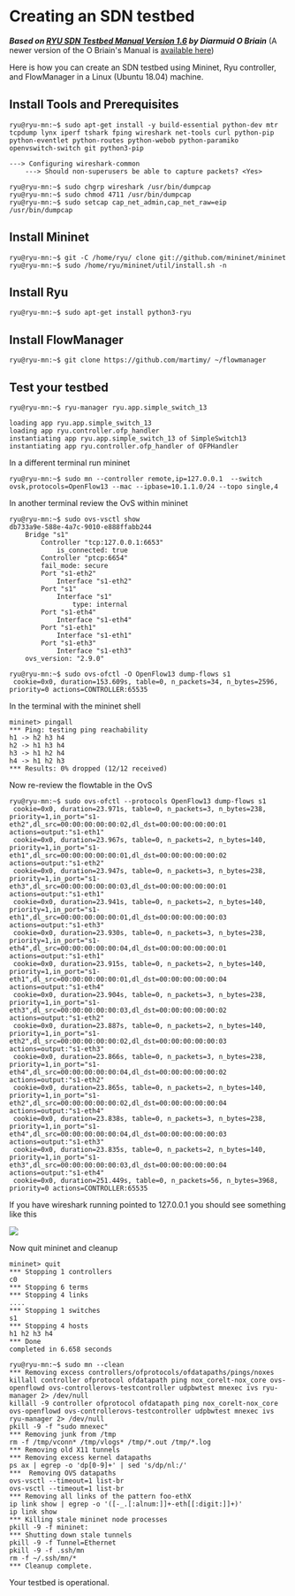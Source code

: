 
# Creating an SDN testbed
***Based on [RYU SDN Testbed Manual Version 1.6](http://www.obriain.com/training/sdn/RYU_Soft_Testbed_v1.6_odt.pdf) by Diarmuid O Briain*** 
(A newer version of the O Briain's Manual is [available here](http://www.obriain.com/training/sdn/RYU_Soft_Testbed_v2.0.pdf))

Here is how you can create an SDN testbed using Mininet, Ryu controller, and FlowManager in a Linux (Ubuntu 18.04) machine.

## Install Tools and Prerequisites
```
ryu@ryu-mn:~$ sudo apt-get install -y build-essential python-dev mtr tcpdump lynx iperf tshark fping wireshark net-tools curl python-pip python-eventlet python-routes python-webob python-paramiko openvswitch-switch git python3-pip
```

```
---> Configuring wireshark-common
    ---> Should non-superusers be able to capture packets? <Yes>
```

```
ryu@ryu-mn:~$ sudo chgrp wireshark /usr/bin/dumpcap
ryu@ryu-mn:~$ sudo chmod 4711 /usr/bin/dumpcap
ryu@ryu-mn:~$ sudo setcap cap_net_admin,cap_net_raw=eip /usr/bin/dumpcap
```

## Install Mininet
```
ryu@ryu-mn:~$ git -C /home/ryu/ clone git://github.com/mininet/mininet
ryu@ryu-mn:~$ sudo /home/ryu/mininet/util/install.sh -n
```

## Install Ryu

```
ryu@ryu-mn:~$ sudo apt-get install python3-ryu
```

## Install FlowManager
```
ryu@ryu-mn:~$ git clone https://github.com/martimy/ ~/flowmanager
```

## Test your testbed
```
ryu@ryu-mn:~$ ryu-manager ryu.app.simple_switch_13

loading app ryu.app.simple_switch_13
loading app ryu.controller.ofp_handler
instantiating app ryu.app.simple_switch_13 of SimpleSwitch13
instantiating app ryu.controller.ofp_handler of OFPHandler
```

In a different terminal run mininet
```
ryu@ryu-mn:~$ sudo mn --controller remote,ip=127.0.0.1  --switch ovsk,protocols=OpenFlow13 --mac --ipbase=10.1.1.0/24 --topo single,4
```

In another terminal review the OvS within mininet
```
ryu@ryu-mn:~$ sudo ovs-vsctl show
db733a9e-588e-4a7c-9010-e888ffabb244
    Bridge "s1"
        Controller "tcp:127.0.0.1:6653"
            is_connected: true
        Controller "ptcp:6654"
        fail_mode: secure
        Port "s1-eth2"
            Interface "s1-eth2"
        Port "s1"
            Interface "s1"
                type: internal
        Port "s1-eth4"
            Interface "s1-eth4"
        Port "s1-eth1"
            Interface "s1-eth1"
        Port "s1-eth3"
            Interface "s1-eth3"
    ovs_version: "2.9.0"
```

```
ryu@ryu-mn:~$ sudo ovs-ofctl -O OpenFlow13 dump-flows s1
 cookie=0x0, duration=153.609s, table=0, n_packets=34, n_bytes=2596, priority=0 actions=CONTROLLER:65535
```

In the terminal with the mininet shell
```
mininet> pingall
*** Ping: testing ping reachability
h1 -> h2 h3 h4
h2 -> h1 h3 h4
h3 -> h1 h2 h4
h4 -> h1 h2 h3
*** Results: 0% dropped (12/12 received)
```

Now re-review the flowtable in the OvS
```
ryu@ryu-mn:~$ sudo ovs-ofctl --protocols OpenFlow13 dump-flows s1
 cookie=0x0, duration=23.971s, table=0, n_packets=3, n_bytes=238, priority=1,in_port="s1-eth2",dl_src=00:00:00:00:00:02,dl_dst=00:00:00:00:00:01 actions=output:"s1-eth1"
 cookie=0x0, duration=23.967s, table=0, n_packets=2, n_bytes=140, priority=1,in_port="s1-eth1",dl_src=00:00:00:00:00:01,dl_dst=00:00:00:00:00:02 actions=output:"s1-eth2"
 cookie=0x0, duration=23.947s, table=0, n_packets=3, n_bytes=238, priority=1,in_port="s1-eth3",dl_src=00:00:00:00:00:03,dl_dst=00:00:00:00:00:01 actions=output:"s1-eth1"
 cookie=0x0, duration=23.941s, table=0, n_packets=2, n_bytes=140, priority=1,in_port="s1-eth1",dl_src=00:00:00:00:00:01,dl_dst=00:00:00:00:00:03 actions=output:"s1-eth3"
 cookie=0x0, duration=23.930s, table=0, n_packets=3, n_bytes=238, priority=1,in_port="s1-eth4",dl_src=00:00:00:00:00:04,dl_dst=00:00:00:00:00:01 actions=output:"s1-eth1"
 cookie=0x0, duration=23.915s, table=0, n_packets=2, n_bytes=140, priority=1,in_port="s1-eth1",dl_src=00:00:00:00:00:01,dl_dst=00:00:00:00:00:04 actions=output:"s1-eth4"
 cookie=0x0, duration=23.904s, table=0, n_packets=3, n_bytes=238, priority=1,in_port="s1-eth3",dl_src=00:00:00:00:00:03,dl_dst=00:00:00:00:00:02 actions=output:"s1-eth2"
 cookie=0x0, duration=23.887s, table=0, n_packets=2, n_bytes=140, priority=1,in_port="s1-eth2",dl_src=00:00:00:00:00:02,dl_dst=00:00:00:00:00:03 actions=output:"s1-eth3"
 cookie=0x0, duration=23.866s, table=0, n_packets=3, n_bytes=238, priority=1,in_port="s1-eth4",dl_src=00:00:00:00:00:04,dl_dst=00:00:00:00:00:02 actions=output:"s1-eth2"
 cookie=0x0, duration=23.865s, table=0, n_packets=2, n_bytes=140, priority=1,in_port="s1-eth2",dl_src=00:00:00:00:00:02,dl_dst=00:00:00:00:00:04 actions=output:"s1-eth4"
 cookie=0x0, duration=23.838s, table=0, n_packets=3, n_bytes=238, priority=1,in_port="s1-eth4",dl_src=00:00:00:00:00:04,dl_dst=00:00:00:00:00:03 actions=output:"s1-eth3"
 cookie=0x0, duration=23.835s, table=0, n_packets=2, n_bytes=140, priority=1,in_port="s1-eth3",dl_src=00:00:00:00:00:03,dl_dst=00:00:00:00:00:04 actions=output:"s1-eth4"
 cookie=0x0, duration=251.449s, table=0, n_packets=56, n_bytes=3968, priority=0 actions=CONTROLLER:65535
```

If you have wireshark running pointed to 127.0.0.1 you should see something like this

![](image.png)

Now quit mininet and cleanup

```
mininet> quit
*** Stopping 1 controllers
c0
*** Stopping 6 terms
*** Stopping 4 links
....
*** Stopping 1 switches
s1
*** Stopping 4 hosts
h1 h2 h3 h4
*** Done
completed in 6.658 seconds
```

```
ryu@ryu-mn:~$ sudo mn --clean
*** Removing excess controllers/ofprotocols/ofdatapaths/pings/noxes
killall controller ofprotocol ofdatapath ping nox_corelt-nox_core ovs-openflowd ovs-controllerovs-testcontroller udpbwtest mnexec ivs ryu-manager 2> /dev/null
killall -9 controller ofprotocol ofdatapath ping nox_corelt-nox_core ovs-openflowd ovs-controllerovs-testcontroller udpbwtest mnexec ivs ryu-manager 2> /dev/null
pkill -9 -f "sudo mnexec"
*** Removing junk from /tmp
rm -f /tmp/vconn* /tmp/vlogs* /tmp/*.out /tmp/*.log
*** Removing old X11 tunnels
*** Removing excess kernel datapaths
ps ax | egrep -o 'dp[0-9]+' | sed 's/dp/nl:/'
***  Removing OVS datapaths
ovs-vsctl --timeout=1 list-br
ovs-vsctl --timeout=1 list-br
*** Removing all links of the pattern foo-ethX
ip link show | egrep -o '([-_.[:alnum:]]+-eth[[:digit:]]+)'
ip link show
*** Killing stale mininet node processes
pkill -9 -f mininet:
*** Shutting down stale tunnels
pkill -9 -f Tunnel=Ethernet
pkill -9 -f .ssh/mn
rm -f ~/.ssh/mn/*
*** Cleanup complete.
```

Your testbed is operational.
